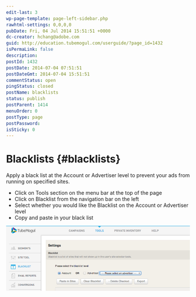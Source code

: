 ```yaml
---
edit-last: 3
wp-page-template: page-left-sidebar.php
rawhtml-settings: 0,0,0,0
pubDate: Fri, 04 Jul 2014 15:51:51 +0000
dc-creator: hchang@adobe.com
guid: http://education.tubemogul.com/userguide/?page_id=1432
isPermaLink: false
description: 
postId: 1432
postDate: 2014-07-04 07:51:51
postDateGmt: 2014-07-04 15:51:51
commentStatus: open
pingStatus: closed
postName: blacklists
status: publish
postParent: 1414
menuOrder: 0
postType: page
postPassword: 
isSticky: 0
---
```


# Blacklists {#blacklists}

Apply a black list at the Account or Advertiser level to prevent your ads from running on specified sites.

* Click on Tools section on the menu bar at the top of the page
* Click on Blacklist from the navigation bar on the left
* Select whether you would like the Blacklist on the Account or Advertiser level
* Copy and paste in your black list

[ ![BLACKLIST](assets/blacklist.png)](assets/blacklist.png) 